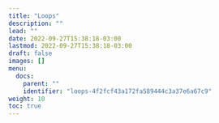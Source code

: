 ```yaml
---
title: "Loops"
description: ""
lead: ""
date: 2022-09-27T15:38:18-03:00
lastmod: 2022-09-27T15:38:18-03:00
draft: false
images: []
menu:
  docs:
    parent: ""
    identifier: "loops-4f2fcf43a172fa589444c3a37e6a67c9"
weight: 10
toc: true
---
```

